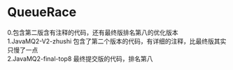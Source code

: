 # QueueRace
0.包含第二版含有注释的代码，还有最终版排名第八的优化版本  
1.JavaMQ2-V2-zhushi 包含了第二个版本的代码，有详细的注释，比最终版其实只慢了一点  
2.JavaMQ2-final-top8 最终提交版的代码，排名第八
